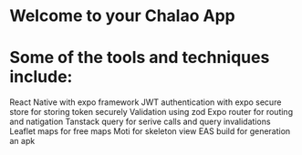 # Welcome to your Chalao App
# Some of the tools and techniques include:
React Native with expo framework
JWT authentication with expo secure store for storing token securely
Validation using zod
Expo router for routing and natigation
Tanstack query for serive calls and query invalidations
Leaflet maps for free maps
Moti for skeleton view
EAS build for generation an apk
